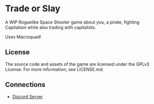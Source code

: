 # Trade or Slay

A WIP Roguelike Space Shooter game about you, a pirate, fighting Capitalism while also trading with capitalists.

Uses Macroquad!

## License

The source code and assets of the game are licensed under the GPLv3 License. For more information, see LICENSE.md.

## Connections

- [Discord Server](https://discord.com/invite/wfpsFrKzaG)
